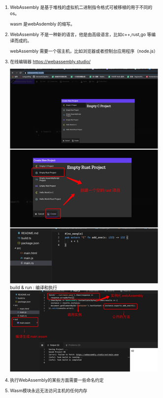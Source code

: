 1. WebAssembly 是基于堆栈的虚拟机二进制指令格式可被移植的用于不同的os。

   wasm 是webAsdembly 的缩写。


2. WebAssembly 不是一种新的语言，他是由高级语言，比如c++,rust,go 等编译而成的。

   webAssembly 需要一个宿主机，比如浏览器或者控制台应用程序（node.js）

3. 在线编辑器  https://webassembly.studio/

   ![avatar](../assets/wasm-studio.jpg)
   ![avatar](../assets/wasm-studio1.jpg)
   ![avatar](../assets/wasm-studio2.jpg)
   build & run : 编译和执行
   ![avatar](../assets/wasm-studio4.jpg)

4. 执行WebAssembly的某些方面需要一些命名约定

5. Wasm模块永远无法访问主机的任何内存